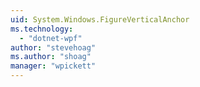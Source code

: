 ```yaml
---
uid: System.Windows.FigureVerticalAnchor
ms.technology: 
  - "dotnet-wpf"
author: "stevehoag"
ms.author: "shoag"
manager: "wpickett"
---
```

